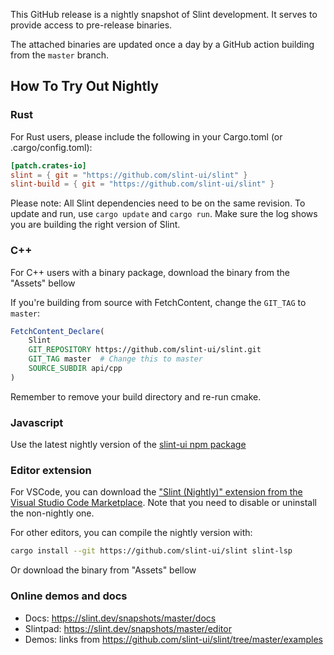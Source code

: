 This GitHub release is a nightly snapshot of Slint development. It serves to provide access to pre-release binaries.

The attached binaries are updated once a day by a GitHub action building from the  `master` branch.

## How To Try Out Nightly

### Rust

For Rust users, please include the following in your Cargo.toml (or .cargo/config.toml):

```toml
[patch.crates-io]
slint = { git = "https://github.com/slint-ui/slint" }
slint-build = { git = "https://github.com/slint-ui/slint" }
```

Please note: All Slint dependencies need to be on the same revision. To update and run, use `cargo update` and `cargo run`.
Make sure the log shows you are building the right version of Slint.


### C++

For C++ users with a binary package, download the binary from the "Assets" bellow

If you're building from source with FetchContent, change the `GIT_TAG` to `master`:

```cmake
FetchContent_Declare(
    Slint
    GIT_REPOSITORY https://github.com/slint-ui/slint.git
    GIT_TAG master  # Change this to master
    SOURCE_SUBDIR api/cpp
)
```

Remember to remove your build directory and re-run cmake.

### Javascript

Use the latest nightly version of the [slint-ui npm package](https://www.npmjs.com/package/slint-ui?activeTab=versions)

### Editor extension

For VSCode, you can download the ["Slint (Nightly)" extension from the Visual Studio Code Marketplace](https://marketplace.visualstudio.com/items?itemName=Slint.slint-nightly).
Note that you need to disable or uninstall the non-nightly one.

For other editors, you can compile the nightly version with:

```sh
cargo install --git https://github.com/slint-ui/slint slint-lsp
```

Or download the binary from "Assets" bellow

### Online demos and docs

 - Docs: https://slint.dev/snapshots/master/docs
 - Slintpad: https://slint.dev/snapshots/master/editor
 - Demos: links from https://github.com/slint-ui/slint/tree/master/examples

